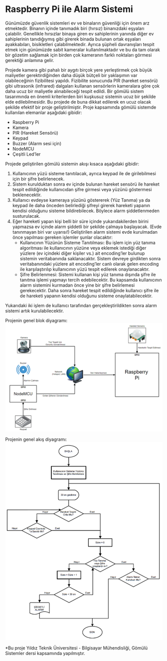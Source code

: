 # Raspberry Pi ile Alarm Sistemi

Günümüzde güvenlik sistemleri ev ve binaların güvenliği için önem arz etmektedir. Binanın içinde tanımadık biri (hırsız) binanızdaki eşyaları çalabilir. Genellikle hırsızlar binaya giren ev sahiplerinin yanında diğer ev sahiplerinin tanıdığıymış gibi girerek binada bulunan ortak eşyaları ayakkabıları, bisikletleri çalabilmektedir. Ayrıca şüpheli davranışları tespit etmek için günümüzde sabit kameralar kullanılmaktadır ve bu da tam olarak bir gözetim sağlamak için birden çok kameranın farklı noktaları görmesi gerektiği anlamına gelir.

Projede kamera gibi pahalı bir aygıtı birçok yere yerleştirmek çok büyük maliyetler gerektirdiğinden daha düşük bütçeli bir yaklaşımın var olabileceğinin fizibilitesi yapıldı. Fizibilite sonucunda PIR (hareket sensörü) gibi ultrasonik (infrared) dalgaları kullanan sensörlerin kameralara göre çok daha ucuz bir maliyetle alınabileceği tespit edildi. Bir gömülü sistem tasarımında en önemli kriterlerden biri kuşkusuz sistemin ucuz bir şekilde elde edilebilmesidir. Bu projede de buna dikkat edilerek en ucuz olacak şekilde efektif bir proje geliştirilmiştir.
Proje kapsamında gömülü sistemde kullanılan elemanlar aşağıdaki gibidir:
- Raspberry Pi
- Kamera
- PIR (Hareket Sensörü)
- Keypad
- Buzzer (Alarm sesi için)
- NodeMCU
- Çeşitli Led’ler

Projede geliştirilen gömülü sistemin akışı kısaca aşağıdaki gibidir:
1. Kullanıcının yüzü sisteme tanıtılacak, ayrıca keypad ile de girilebilmesi için bir şifre belirlenecek.
2. Sistem kurulduktan sonra ev içinde bulunan hareket sensörü ile hareket tespit edildiğinde kullanıcıdan şifre girmesi veya yüzünü göstermesi beklenecektir.
3. Kullanıcı evdeyse kameraya yüzünü göstererek (Yüz Tanıma) ya da keypad ile daha önceden belirlediği şifreyi girerek hareketi yapanın kendisi olduğunu sisteme bildirebilecek. Böylece alarm şiddetlenmeden susturulacak.
4. Eğer hareketi yapan kişi belli bir süre içinde yukarıdakilerden birini yapmazsa ev içinde alarm şiddetli bir şekilde çalmaya başlayacak. (Evde tanınmayan biri var uyarısı!)
Geliştirilen alarm sistemi evde kurulmadan önce yapılması gereken işlemler şunlar olacaktır:
   - Kullanıcının Yüzünün Sisteme Tanıtılması: Bu işlem için yüz tanıma algoritması ile kullanıcının yüzüne veya eklemek istediği diğer yüzlere (ev içindeki diğer kişiler vs.) ait encoding’ler bulunup sistemin veritabanında saklanacaktır. Sistem devreye girdikten sonra veritabanındaki yüzlere ait encoding’ler canlı olarak gelen encoding ile karşılaştırılıp kullanıcının yüzü tespit edilerek onaylanacaktır.
   - Şifre Belirlenmesi: Sistemi kullanan kişi yüz tanıma dışında şifre ile tanıtma işlemi yapmayı tercih edebilecektir. Bu kapsamda kullanıcının alarm sistemini kurmadan önce yine bir şifre belirlemesi gerekecektir. Daha sonra hareket tespit edildiğinde kullanıcı şifre ile de hareketi yapanın kendisi olduğunu sisteme onaylatabilecektir.

Yukarıdaki iki işlem de kullanıcı tarafından gerçekleştirildikten sonra alarm sistemi artık kurulabilecektir.

Projenin genel blok diyagramı:
![image info](./Docs/diagram.png)

Projenin genel akış diyagramı:
![image info](./Docs/flowchart.png)

*Bu proje Yıldız Teknik Üniversitesi - Bilgisayar Mühendisliği, Gömülü Sistemler dersi kapsamında yapılmıştır.
